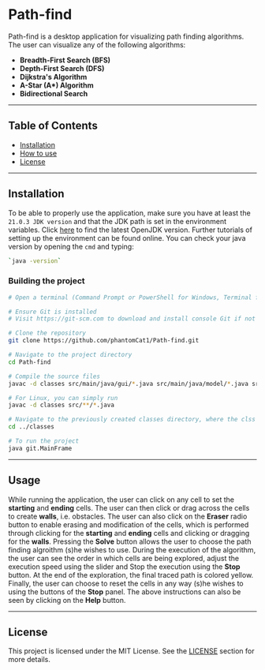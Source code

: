 # Path-find
Path-find is a desktop application for visualizing path finding algorithms. The user can visualize any of the following algorithms:
- **Breadth-First Search (BFS)**
- **Depth-First Search (DFS)**
- **Dijkstra's Algorithm**
- **A-Star (A\*) Algorithm**
- **Bidirectional Search**
---
## Table of Contents
- [Installation](#installation)
- [How to use](#how-to-use)
- [License](#licence)
---
## Installation
To be able to properly use the application, make sure you have at least the `21.0.3 JDK version` and that  the JDK path is set in the environment variables. Click [here](https://adoptium.net/temurin/releases/) to find the latest OpenJDK version. Further tutorials of setting up the environment can be found online.
You can check your java version by opening the `cmd` and typing: 
```bash
`java -version`
```
### Building the project
```bash
# Open a terminal (Command Prompt or PowerShell for Windows, Terminal for macOS or Linux)

# Ensure Git is installed
# Visit https://git-scm.com to download and install console Git if not already installed

# Clone the repository
git clone https://github.com/phantomCat1/Path-find.git

# Navigate to the project directory
cd Path-find

# Compile the source files
javac -d classes src/main/java/gui/*.java src/main/java/model/*.java src/main/java/solvers/*.java

# For Linux, you can simply run
javac -d classes src/**/*.java

# Navigate to the previously created classes directory, where the clss files are stored
cd ../classes

# To run the project
java git.MainFrame

```
---
## Usage
While running the application, the user can click on any cell to set the **starting** and **ending** cells. 
The user can then click or drag across the cells to create **walls**, i.e. obstacles. The user can also click on the **Eraser** radio button to enable erasing and modification of the cells, which is performed through clicking for the **starting** and **ending** cells and clicking or dragging for the **walls**.
Pressing the **Solve** button allows the user to choose the path finding algroithm (s)he wishes to use. During the execution of the algorithm, the user can see the order in which cells are being explored, adjust the execution speed using the slider and  Stop the execution using the **Stop** button. At the end of the exploration, the final traced path is colored yellow. 
Finally, the user can choose to reset the cells in any way (s)he wishes to using the buttons of the **Stop** panel.
The above instructions can also be seen by clicking on the **Help** button.

---
## License
This project is licensed under the MIT License. See the [LICENSE](https://github.com/phantomCat1/Path-find/tree/main?tab=MIT-1-ov-file) section for more details.
